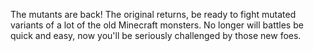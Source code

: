 The mutants are back! The original returns, be ready to fight mutated variants of a lot of the old Minecraft monsters. No longer will battles be quick and easy, now you'll be seriously challenged by those new foes.